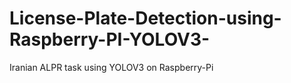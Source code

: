 # License-Plate-Detection-using-Raspberry-PI-YOLOV3-
Iranian ALPR  task using YOLOV3 on Raspberry-Pi
